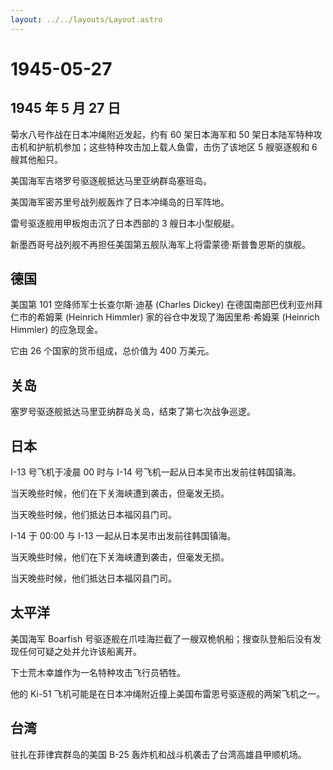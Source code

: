 ```yaml
---
layout: ../../layouts/Layout.astro
---
```


# 1945-05-27

## 1945 年 5 月 27 日

菊水八号作战在日本冲绳附近发起，约有 60 架日本海军和 50
架日本陆军特种攻击机和护航机参加；这些特种攻击加上载人鱼雷，击伤了该地区
5 艘驱逐舰和 6 艘其他船只。

美国海军吉塔罗号驱逐舰抵达马里亚纳群岛塞班岛。

美国海军密苏里号战列舰轰炸了日本冲绳岛的日军阵地。

雷号驱逐舰用甲板炮击沉了日本西部的 3 艘日本小型舰艇。

新墨西哥号战列舰不再担任美国第五舰队海军上将雷蒙德·斯普鲁恩斯的旗舰。

## 德国

美国第 101 空降师军士长查尔斯·迪基 (Charles Dickey)
在德国南部巴伐利亚州拜仁市的希姆莱 (Heinrich Himmler)
家的谷仓中发现了海因里希·希姆莱 (Heinrich Himmler) 的应急现金。

它由 26 个国家的货币组成，总价值为 400 万美元。

## 关岛

塞罗号驱逐舰抵达马里亚纳群岛关岛，结束了第七次战争巡逻。

## 日本

I-13 号飞机于凌晨 00 时与 I-14 号飞机一起从日本吴市出发前往韩国镇海。

当天晚些时候，他们在下关海峡遭到袭击，但毫发无损。

当天晚些时候，他们抵达日本福冈县门司。

I-14 于 00:00 与 I-13 一起从日本吴市出发前往韩国镇海。

当天晚些时候，他们在下关海峡遭到袭击，但毫发无损。

当天晚些时候，他们抵达日本福冈县门司。

## 太平洋

美国海军 Boarfish
号驱逐舰在爪哇海拦截了一艘双桅帆船；搜查队登船后没有发现任何可疑之处并允许该船离开。

下士荒木幸雄作为一名特种攻击飞行员牺牲。

他的 Ki-51
飞机可能是在日本冲绳附近撞上美国布雷恩号驱逐舰的两架飞机之一。

## 台湾

驻扎在菲律宾群岛的美国 B-25 轰炸机和战斗机袭击了台湾高雄县甲顺机场。